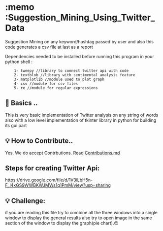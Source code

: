 # :memo :Suggestion_Mining_Using_Twitter_Data
Suggestion Mining on any keyword/hashtag passed by user and also this code generates a csv file at last as a report

Dependencies needed to be installed before running this program in your
python shell :

        1- tweepy //library to connect twitter api with code
        2- textblob //library with sentimental analysis feature
        3- matplotlib //module used to plot graph
        4- csv //module for csv files
        5- re //module for regular expressions

## :rainbow: Basics ..

This is very basic implementation of Twitter analysis on any string of words also with a low level implementation of tkinter library in python for building its gui part

## :bulb: How to Contribute..
Yes, We do accept Contrbutions. Read [Contributions.md](https://github.com/priyansh19/Twitter_data_sentimental_analysis/blob/master/Contributions.md)

## Steps for creating Twitter Api:

https://drive.google.com/file/d/1V3iLbH5n-F_i4xGS9WWBKWJMWs1q1PmM/view?usp=sharing

## :bulb: Challenge: 
if you are reading this file try to combine all the three windows into a single window to display the general results also try to open image in the same section of the window to display the graph(pie chart).😉
